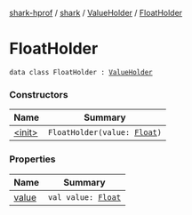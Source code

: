 [shark-hprof](../../../index.md) / [shark](../../index.md) / [ValueHolder](../index.md) / [FloatHolder](./index.md)

# FloatHolder

`data class FloatHolder : `[`ValueHolder`](../index.md)

### Constructors

| Name | Summary |
|---|---|
| [&lt;init&gt;](-init-.md) | `FloatHolder(value: `[`Float`](https://kotlinlang.org/api/latest/jvm/stdlib/kotlin/-float/index.html)`)` |

### Properties

| Name | Summary |
|---|---|
| [value](value.md) | `val value: `[`Float`](https://kotlinlang.org/api/latest/jvm/stdlib/kotlin/-float/index.html) |

